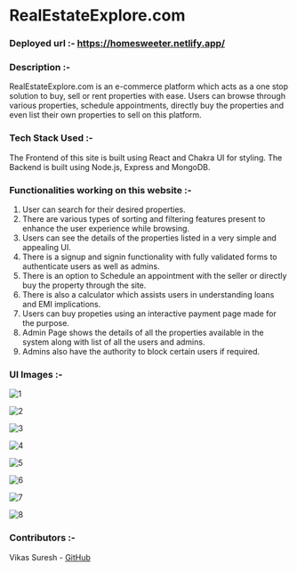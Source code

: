 # RealEstateExplore.com

### Deployed url :- https://homesweeter.netlify.app/

### Description :-
RealEstateExplore.com is an e-commerce platform which acts as a one stop solution to buy, sell or rent properties with ease.
Users can browse through various properties, schedule appointments, directly buy the properties and even list their own properties to sell on this platform.

### Tech Stack Used :-
The Frontend of this site is built using React and Chakra UI for styling.
The Backend is built using Node.js, Express and MongoDB.

### Functionalities working on this website :-
1. User can search for their desired properties.
2. There are various types of sorting and filtering features present to enhance the user experience while browsing.
3. Users can see the details of the properties listed in a very simple and appealing UI.
4. There is a signup and signin functionality with fully validated forms to authenticate users as well as admins.
5. There is an option to Schedule an appointment with the seller or directly buy the property through the site.
6. There is also a calculator which assists users in understanding loans and EMI implications.
7. Users can buy propeties using an interactive payment page made for the purpose.
8. Admin Page shows the details of all the properties available in the system along with list of all the users and admins.
9. Admins also have the authority to block certain users if required.

### UI Images :-

![1](https://user-images.githubusercontent.com/118278010/246758460-fcdde12b-b3b4-4b02-b12d-527d38580763.png)

![2](https://user-images.githubusercontent.com/118278010/246758701-b3e65f78-32ff-4887-a869-782edbb2fc62.png)

![3](https://user-images.githubusercontent.com/118278010/246758910-0e6ff6d6-2aad-4ffd-aa33-93f3549e5f63.png)

![4](https://user-images.githubusercontent.com/118278010/246758744-8c18b37c-8554-4a0a-a9e6-a56caf9499bc.png)

![5](https://user-images.githubusercontent.com/118278010/246759375-15dc2466-3856-4afc-b3fa-17738ac216d0.png)

![6](https://user-images.githubusercontent.com/118278010/246759608-2edcf73c-0274-4d47-82fc-c1f8ef049b1c.png)

![7](https://user-images.githubusercontent.com/118278010/246760665-2ed99999-1b60-4f72-a09c-d6d4d81b3ba6.png)

![8](https://user-images.githubusercontent.com/118278010/246760810-31f84c2c-a8bc-4d60-bf94-9f758edce2d0.png)

### Contributors :-


Vikas Suresh - [GitHub](https://github.com/vikassuresh4397) 
